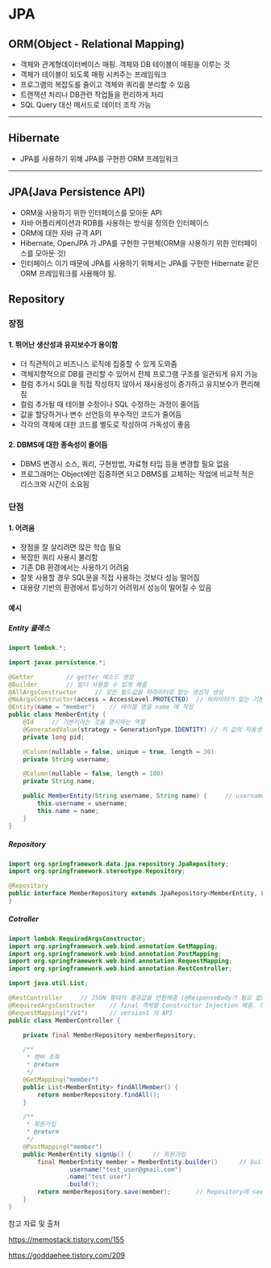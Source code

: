 # JPA

## ORM(Object - Relational Mapping)

- 객체와 관계형데이터베이스 매핑. 객체와 DB 테이블이 매핑을 이루는 것
- 객체가 테이블이 되도록 매핑 시켜주는 프레임워크
- 프로그램의 복잡도를 줄이고 객체와 쿼리를 분리할 수 있음
- 트랜잭션 처리나 DB관련 작업들을 편리하게 처리
- SQL Query 대신 메서드로 데이터 조작 가능

------

## Hibernate

- JPA를 사용하기 위해 JPA를 구현한 ORM 프레임워크

------

## JPA(Java Persistence API)

- ORM을 사용하기 위한 인터페이스를 모아둔 API
- 자바 어플리케이션과 RDB를 사용하는 방식을 정의한 인터페이스
- ORM에 대한 자바 규격 API
- Hibernate, OpenJPA 가 JPA를 구현한 구현체(ORM을 사용하기 위한 인터페이스를 모아둔 것)
- 인터페이스 이기 때문에 JPA를 사용하기 위해서는 JPA를 구현한 Hibernate 같은 ORM 프레임워크를 사용해야 됨.

## Repository

### 장점

#### 1. 뛰어난 생산성과 유지보수가 용이함

- 더 직관적이고 비즈니스 로직에 집중할 수 있게 도와줌
- 객체지향적으로 DB를 관리할 수 있어서 전체 프로그램 구조를 일관되게 유지 가능
- 컬럼 추가시 SQL을 직접 작성하지 않아서 재사용성이 증가하고 유지보수가 편리해짐
- 컬럼 추가될 때 테이블 수정이나 SQL 수정하는 과정이 줄어듬
- 값을 할당하거나 변수 선언등의 부수적인 코드가 줄어듬
- 각각의 객체에 대한 코드를 별도로 작성하여 가독성이 좋음

#### 2. DBMS에 대한 종속성이 줄어듬

- DBMS 변경시 소스, 쿼리, 구현방법, 자료형 타입 등을 변경할 필요 없음
- 프로그래머는 Object에만 집중하면 되고 DBMS를 교체하는 작업에 비교적 적은 리스크와 시간이 소요됨

### 단점

#### 1. 어려움

- 장점을 잘 살리려면 많은 학습 필요
- 복잡한 쿼리 사용시 불리함
- 기존 DB 환경에서는 사용하기 어려움
- 잘못 사용할 경우 SQL문을 직접 사용하는 것보다 성능 떨어짐
- 대용량 기반의 환경에서 튜닝하기 어려워서 성능이 떨어질 수 있음

#### 예시

##### Entity 클래스

```java
import lombok.*;

import javax.persistence.*;

@Getter         // getter 메소드 생성
@Builder        // 빌더 사용할 수 있게 해줌
@AllArgsConstructor     // 모든 필드값을 파라미터로 받는 생성자 생성
@NoArgsConstructor(access = AccessLevel.PROTECTED)  // 파라미터가 없는 기본 생성자 자동 생성
@Entity(name = "member")    // 테이블 명을 name 에 작성
public class MemberEntity {
    @Id     // 기본키라는 것을 명시하는 역할
    @GeneratedValue(strategy = GenerationType.IDENTITY) // 키 값의 자동생성 전략 설정. default: GenerationType.AUTO
    private long pid;

    @Column(nullable = false, unique = true, length = 30)
    private String username;

    @Column(nullable = false, length = 100)
    private String name;

    public MemberEntity(String username, String name) {     // username과 name 두 가지를 파라미터로 받는 생성자
        this.username = username;
        this.name = name;
    }
}
```

##### Repository

```java
import org.springframework.data.jpa.repository.JpaRepository;
import org.springframework.stereotype.Repository;

@Repository
public interface MemberRepository extends JpaRepository<MemberEntity, Long> {
}
```

##### Cotroller

```java
import lombok.RequiredArgsConstructor;
import org.springframework.web.bind.annotation.GetMapping;
import org.springframework.web.bind.annotation.PostMapping;
import org.springframework.web.bind.annotation.RequestMapping;
import org.springframework.web.bind.annotation.RestController;

import java.util.List;

@RestController     // JSON 형태의 결과값을 반환해줌 (@ResponseBody가 필요 없음)
@RequiredArgsConstructor    // final 객체를 Constructor Injection 해줌. (Autowired 역할)
@RequestMapping("/v1")      // version1 의 API
public class MemberController {

    private final MemberRepository memberRepository;

    /**
     * 멤버 조회
     * @return
     */
    @GetMapping("member")
    public List<MemberEntity> findAllMember() {
        return memberRepository.findAll();
    }

    /**
     * 회원가입
     * @return
     */
    @PostMapping("member")
    public MemberEntity signUp() {      // 회원가입
        final MemberEntity member = MemberEntity.builder()      // builder를 이용해서 username, name 값을 준다. setter 개념
                .username("test_user@gmail.com")
                .name("test user")
                .build();
        return memberRepository.save(member);       // Repository에 save 즉 db에 값 저장
    }
}
```





참고 자료 및 출처

https://memostack.tistory.com/155

https://goddaehee.tistory.com/209